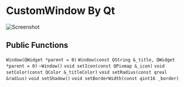 CustomWindow By Qt
===
![Screenshot](https://raw.githubusercontent.com/IMAN4K/QtPro/master/Resources/Image/CustomWindow.jpg)

## Public Functions
`Window(QWidget *parent = 0)`
`Window(const QString &_title, QWidget *parent = 0)`
`~Window()`
`void setIcon(const QPixmap &_icon)`
`void setColor(const QColor &_titleColor)`
`void setRadius(const qreal &radius)`
`void setShadow()`
`void setBorderWidth(const qint16 _border)`
